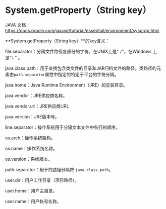 # System.getProperty（String key）

JAVA 文档：https://docs.oracle.com/javase/tutorial/essential/environment/sysprop.html

**System.getProperty（String key）**的key含义：

file.separator：分隔文件路径各部分的字符。在UNIX上是“ `/`”，在Windows 上是“`\` ” 。

java.class.path：用于查找包含类文件的目录和JAR归档文件的路径。类路径的元素由`path.separator`属性中指定的特定于平台的字符分隔。

java.home：Java Runtime Environment（JRE）的安装目录。

java.vendor：JRE供应商名称。

java.vendor.url：JRE供应商URL

java.version：JRE版本号。

line.separator：操作系统用于分隔文本文件中各行的顺序。

os.arch：操作系统架构。

os.name：操作系统名称。

os.version：系统版本。

path.separator：用于的路径分隔符 `java.class.path`。

user.dir：用户工作目录（项目路径）。

user.home：用户主目录。

user.name：用户帐号名称。